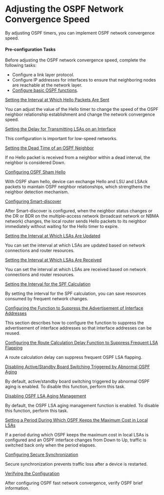 Adjusting the OSPF Network Convergence Speed
============================================

By adjusting OSPF timers, you can implement OSPF network convergence speed.

#### Pre-configuration Tasks

Before adjusting the OSPF network convergence speed, complete the following tasks:

* Configure a link layer protocol.
* Configure IP addresses for interfaces to ensure that neighboring nodes are reachable at the network layer.
* [Configure basic OSPF functions](dc_vrp_ospf_cfg_0003.html).


[Setting the Interval at Which Hello Packets Are Sent](../../../../software/nev8r10_vrpv8r16/user/vrp/dc_vrp_ospf_cfg_0010.html)

You can adjust the value of the Hello timer to change the speed of the OSPF neighbor relationship establishment and change the network convergence speed.

[Setting the Delay for Transmitting LSAs on an Interface](../../../../software/nev8r10_vrpv8r16/user/vrp/dc_vrp_ospf_cfg_0009.html)

This configuration is important for low-speed networks.

[Setting the Dead Time of an OSPF Neighbor](../../../../software/nev8r10_vrpv8r16/user/vrp/dc_vrp_ospf_cfg_0011.html)

If no Hello packet is received from a neighbor within a dead interval, the neighbor is considered Down.

[Configuring OSPF Sham Hello](../../../../software/nev8r10_vrpv8r16/user/vrp/dc_vrp_ospf_cfg_2052.html)

With OSPF sham hello, device can exchange Hello and LSU and LSAck packets to maintain OSPF neighbor relationships, which strengthens the neighbor detection mechanism.

[Configuring Smart-discover](../../../../software/nev8r10_vrpv8r16/user/vrp/dc_vrp_ospf_cfg_0057.html)

After Smart-discover is configured, when the neighbor status changes or the DR or BDR on the multiple-access network (broadcast network or NBMA network) changes, the local router sends Hello packets to its neighbor immediately without waiting for the Hello timer to expire.

[Setting the Interval at Which LSAs Are Updated](../../../../software/nev8r10_vrpv8r16/user/vrp/dc_vrp_ospf_cfg_0058.html)

You can set the interval at which LSAs are updated based on network connections and router resources.

[Setting the Interval at Which LSAs Are Received](../../../../software/nev8r10_vrpv8r16/user/vrp/dc_vrp_ospf_cfg_0059.html)

You can set the interval at which LSAs are received based on network connections and router resources.

[Setting the Interval for the SPF Calculation](../../../../software/nev8r10_vrpv8r16/user/vrp/dc_vrp_ospf_cfg_0060.html)

By setting the interval for the SPF calculation, you can save resources consumed by frequent network changes.

[Configuring the Function to Suppress the Advertisement of Interface Addresses](../../../../software/nev8r10_vrpv8r16/user/vrp/dc_vrp_ospf_cfg_0066.html)

This section describes how to configure the function to suppress the advertisement of interface addresses so that interface addresses can be reused.

[Configuring the Route Calculation Delay Function to Suppress Frequent LSA Flapping](../../../../software/nev8r10_vrpv8r16/user/vrp/dc_vrp_ospf_cfg_0056.html)

A route calculation delay can suppress frequent OSPF LSA flapping.

[Disabling Active/Standby Board Switching Triggered by Abnormal OSPF Aging](../../../../software/nev8r10_vrpv8r16/user/vrp/dc_vrp_ospf_cfg_0063.html)

By default, active/standby board switching triggered by abnormal OSPF aging is enabled. To disable this function, perform this task.

[Disabling OSPF LSA Aging Management](../../../../software/nev8r10_vrpv8r16/user/vrp/dc_vrp_ospf_cfg_2057.html)

By default, the OSPF LSA aging management function is enabled. To disable this function, perform this task.

[Setting a Period During Which OSPF Keeps the Maximum Cost in Local LSAs](../../../../software/nev8r10_vrpv8r16/user/vrp/dc_vrp_ospf_cfg_2072_a.html)

If a period during which OSPF keeps the maximum cost in local LSAs is configured and an OSPF interface changes from Down to Up, traffic is switched back only when the period elapses.

[Configuring Secure Synchronization](../../../../software/nev8r10_vrpv8r16/user/vrp/dc_vrp_ospf_cfg_0109.html)

Secure synchronization prevents traffic loss after a device is restarted.

[Verifying the Configuration](../../../../software/nev8r10_vrpv8r16/user/vrp/dc_vrp_ospf_cfg_0061.html)

After configuring OSPF fast network convergence, verify OSPF brief information.